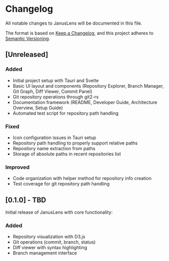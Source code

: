 # Changelog

All notable changes to JanusLens will be documented in this file.

The format is based on [Keep a Changelog](https://keepachangelog.com/en/1.0.0/),
and this project adheres to [Semantic Versioning](https://semver.org/spec/v2.0.0.html).

## [Unreleased]

### Added
- Initial project setup with Tauri and Svelte
- Basic UI layout and components (Repository Explorer, Branch Manager, Git Graph, Diff Viewer, Commit Panel)
- Git repository operations through git2-rs
- Documentation framework (README, Developer Guide, Architecture Overview, Setup Guide)
- Automated test script for repository path handling

### Fixed
- Icon configuration issues in Tauri setup
- Repository path handling to properly support relative paths
- Repository name extraction from paths
- Storage of absolute paths in recent repositories list

### Improved
- Code organization with helper method for repository info creation
- Test coverage for git repository path handling

## [0.1.0] - TBD

Initial release of JanusLens with core functionality:

### Added
- Repository visualization with D3.js
- Git operations (commit, branch, status)
- Diff viewer with syntax highlighting
- Branch management interface 